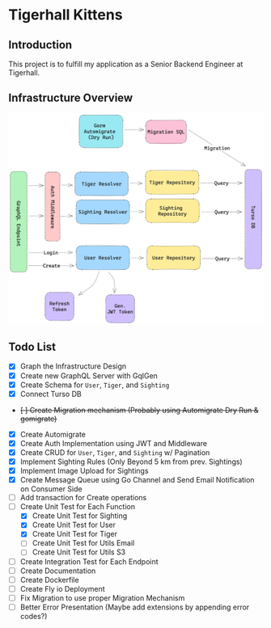 # Tigerhall Kittens

## Introduction
This project is to fulfill my application as a Senior Backend Engineer at Tigerhall. 

## Infrastructure Overview
![Infra Overview](schema.png)

## Todo List
- [x] Graph the Infrastructure Design
- [x] Create new GraphQL Server with GqlGen
- [x] Create Schema for `User`, `Tiger`, and `Sighting`
- [x] Connect Turso DB
- ~~[ ] Create Migration mechanism (Probably using Automigrate Dry Run & gomigrate)~~
- [x] Create Automigrate
- [x] Create Auth Implementation using JWT and Middleware
- [x] Create CRUD for `User`, `Tiger`, and `Sighting` w/ Pagination
- [x] Implement Sighting Rules (Only Beyond 5 km from prev. Sightings)
- [x] Implement Image Upload for Sightings
- [x] Create Message Queue using Go Channel and Send Email Notification on Consumer Side
- [ ] Add transaction for Create operations
- [ ] Create Unit Test for Each Function
  - [x] Create Unit Test for Sighting
  - [x] Create Unit Test for User
  - [x] Create Unit Test for Tiger
  - [ ] Create Unit Test for Utils Email
  - [ ] Create Unit Test for Utils S3
- [ ] Create Integration Test for Each Endpoint
- [ ] Create Documentation
- [ ] Create Dockerfile
- [ ] Create Fly io Deployment
- [ ] Fix Migration to use proper Migration Mechanism
- [ ] Better Error Presentation (Maybe add extensions by appending error codes?)
